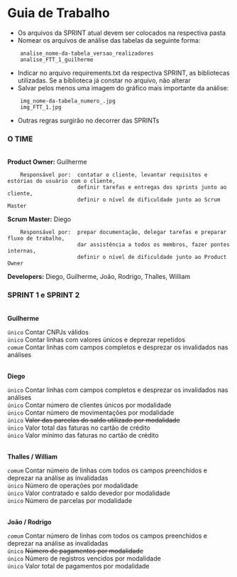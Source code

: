 # Guia de Trabalho
  
- Os arquivos da SPRINT atual devem ser colocados na respectiva pasta  
- Nomear os arquivos de análise das tabelas da seguinte forma:  
```
    analise_nome-da-tabela_versao_realizadores
    analise_FTT_1_guilherme
```
- Indicar no arquivo requirements.txt da respectiva SPRINT, as bibliotecas utilizadas. Se a biblioteca já constar no arquivo, não alterar  
- Salvar pelos menos uma imagem do gráfico mais importante da análise:  
```
    img_nome-da-tabela_numero_.jpg
    img_FTT_1.jpg
```
- Outras regras surgirão no decorrer das SPRINTs  



### O TIME
  
  \
**Product Owner:** Guilherme
```
    Responsável por:  contatar o cliente, levantar requisitos e estórias do usuário com o cliente,
                      definir tarefas e entregas dos sprints junto ao cliente,
                      definir o nível de dificuldade junto ao Scrum Master
```
**Scrum Master:** Diego
```
    Responsável por:  prepar documentação, delegar tarefas e preparar fluxo de trabalho,
                      dar assistência a todos os membros, fazer pontes internas,
                      definir o nível de dificuldade junto ao Product Owner
```

**Developers:** Diego, Guilherme, João, Rodrigo, Thalles, William



### SPRINT 1 e SPRINT 2
  
  \
**Guilherme**
  
`único` Contar CNPJs válidos  
`único` Contar linhas com valores únicos e deprezar repetidos  
*`comum`* Contar linhas com campos completos e desprezar os invalidados nas análises  
  
  \
**Diego**
  
`único` Contar linhas com campos completos e desprezar os invalidados nas análises  
`único` Contar número de clientes únicos por modalidade  
`único` Contar número de movimentações por modalidade  
`único` ~~Valor das parcelas do saldo utilizado por modalidade~~  
`único` Valor total  das faturas no cartão de crédito  
`único` Valor mínimo das faturas no cartão de crédito  
  
  \
**Thalles / William**
  
*`comum`* Contar número de linhas com todos os campos preenchidos e deprezar na análise as invalidadas  
`único` Número de operações por modalidade  
`único` Valor contratado e saldo devedor por modalidade  
`único` Número de parcelas por modalidade  
  
  \
**João / Rodrigo**
  
*`comum`* Contar número de linhas com todos os campos preenchidos e deprezar na análise as invalidadas  
`único` ~~Número de pagamentos por modalidade~~  
`único` Número de registros vencidos por modalidade  
`único` Valor total de pagamentos por modalidade
